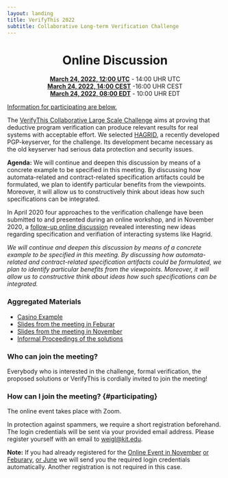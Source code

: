 ```yaml
--- 
layout: landing 
title: VerifyThis 2022
subtitle: Collaborative Long-term Verification Challenge 
---
```


<center>

Online Discussion
=================


**[March 24, 2022, 12:00 UTC](https://www.timeanddate.com/worldclock/fixedtime.html?msg=VerifyThis&iso=20220324T12&p1=%3A&ah=2)** - 14:00 UHR UTC<br>
**[March 24, 2022, 14:00 CEST](https://www.timeanddate.com/worldclock/fixedtime.html?msg=VerifyThis&iso=20220324T12&p1=%3A&ah=2)** -16:00 UHR CEST<br>
**[March 24, 2022, 08:00 EDT](https://www.timeanddate.com/worldclock/fixedtime.html?msg=VerifyThis&iso=20220324T12&p1=%3A&ah=2)** - 10:00 UHR EDT

</center>

[Information for participating are below.](#participating)

The [VerifyThis Collaborative Large Scale Challenge](/) aims at proving
that deductive program verification can produce relevant results for
real systems with acceptable effort. We selected
[HAGRID](https://gitlab.com/hagrid-keyserver/hagrid), a recently
developed PGP-keyserver, for the challenge. Its development became
necessary as the old keyserver had serious data protection and security
issues.

**Agenda:** We will continue and deepen this discussion by means of a
concrete example to be specified in this meeting. By discussing how
automata-related and contract-related specification artifacts could be
formulated, we plan to identify particular benefits from the viewpoints.
Moreover, it will allow us to constructively think about ideas how such
specifications can be integrated.

In April 2020 four approaches to the verification challenge have been
submitted to and presented during an online workshop, and in November
2020, a [follow-up online discussion](online-event-nov/) revealed
interesting new ideas regarding specification and verifiation of
interacting systems like Hagrid.

*We will continue and deepen this discussion by means of a concrete
example to be specified in this meeting. By discussing how
automata-related and contract-related specification artifacts could be
formulated, we plan to identify particular benefits from the viewpoints.
Moreover, it will allow us to constructive think about ideas how such
specifications can be integrated.*

### Aggregated Materials

-   [Casino Example](/casino)
-   [Slides from the meeting in Feburar](/VerifyThisLTC-Feb2021.pdf)
-   [Slides from the meeting in November](/VerifyThisLTC-Nov2020.pdf)
-   [Informal Proceedings of the solutions](https://publikationen.bibliothek.kit.edu/1000119426)

### Who can join the meeting?

Everybody who is interested in the challenge, formal verification, the
proposed solutions or VerifyThis is cordially invited to join the
meeting!

### How can I join the meeting? {#participating}

The online event takes place with Zoom.

In protection against spammers, we require a short registration
beforehand. The login credentials will be sent via your provided email
address. Please register yourself with an email to
[weigl\@kit.edu](mailto:weigl@kit.edu?subject=VTLTC%20registration).

**Note:** If you had already registered for the [Online Event in
November](/online-event-nov/) [or Feburary](/online-event-feb/), [or
June](/online-event-june/) we will send you the required login
credentials automatically. Another registration is not required in this
case.
